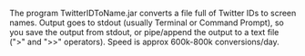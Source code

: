The program TwitterIDToName.jar converts a file full of Twitter IDs to screen names. Output goes to stdout (usually Terminal or Command Prompt), so you save the output from stdout, or pipe/append the output to a text file (">" and ">>" operators). Speed is approx 600k-800k conversions/day.
